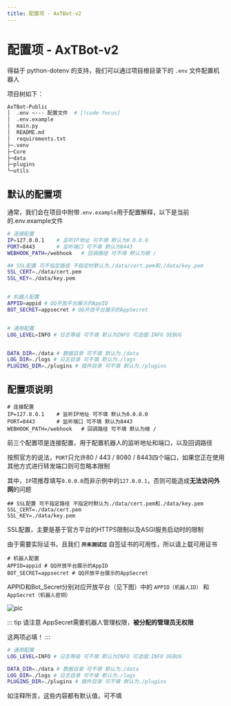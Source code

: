 ```yaml
---
title: 配置项 - AxTBot-v2
---
```


# 配置项 - AxTBot-v2

得益于 python-dotenv 的支持，我们可以通过项目根目录下的 `.env` 文件配置机器人

项目树如下：
```bash
AxTBot-Public
│  .env <--- 配置文件  # [!code focus]
│  .env.example
│  main.py
│  README.md
│  requirements.txt
├─.venv
├─Core
├─data
├─plugins
└─utils
```

## 默认的配置项
通常，我们会在项目中附带`.env.example`用于配置解释，以下是当前的.env.example文件

```bash
# 连接配置
IP=127.0.0.1    # 监听IP地址 可不填 默认为0.0.0.0
PORT=8443       # 监听端口 可不填 默认为8443
WEBHOOK_PATH=/webhook   # 回调路径 可不填 默认为根 / 

## SSL配置 可不指定路径 不指定时默认为./data/cert.pem和./data/key.pem
SSL_CERT=./data/cert.pem
SSL_KEY=./data/key.pem


# 机器人配置
APPID=appid # QQ开放平台展示的AppID
BOT_SECRET=appsecret # QQ开放平台展示的AppSecret


# 通用配置
LOG_LEVEL=INFO # 日志等级 可不填 默认为INFO 可选值:INFO DEBUG


DATA_DIR=./data # 数据目录 可不填 默认为./data
LOG_DIR=./logs # 日志目录 可不填 默认为./logs
PLUGINS_DIR=./plugins # 插件目录 可不填 默认为./plugins
```

## 配置项说明

```bash{2-4}
# 连接配置
IP=127.0.0.1    # 监听IP地址 可不填 默认为0.0.0.0
PORT=8443       # 监听端口 可不填 默认为8443
WEBHOOK_PATH=/webhook   # 回调路径 可不填 默认为根 / 
```

前三个配置项是连接配置，用于配置机器人的监听地址和端口，以及回调路径

按照官方的说法，`PORT`只允许80 / 443 / 8080 / 8443四个端口，如果您正在使用其他方式进行转发端口则可忽略本限制

其中，`IP`项推荐填写`0.0.0.0`而非示例中的`127.0.0.1`，否则可能造成**无法访问外网**的问题

```bash{2-3}
## SSL配置 可不指定路径 不指定时默认为./data/cert.pem和./data/key.pem
SSL_CERT=./data/cert.pem
SSL_KEY=./data/key.pem
```

SSL配置，主要是基于官方平台的HTTPS限制以及ASGI服务启动时的限制

由于需要实际证书，且我们 **`并未测试过`** 自签证书的可用性，所以请上载可用证书

```bash{2-3}
# 机器人配置
APPID=appid # QQ开放平台展示的AppID
BOT_SECRET=appsecret # QQ开放平台展示的AppSecret
```
APPID和Bot_Secret分别对应开放平台（见下图）中的 `APPID（机器人ID）` 和 `AppSecret（机器人密钥）`

![pic](https://static.axtn.net/docs/img/axtbot/bot_setting.png)

::: tip 请注意
AppSecret需要机器人管理权限，**被分配的管理员无权限**

这两项必填！
:::

``` bash
# 通用配置
LOG_LEVEL=INFO # 日志等级 可不填 默认为INFO 可选值:INFO DEBUG

DATA_DIR=./data # 数据目录 可不填 默认为./data
LOG_DIR=./logs # 日志目录 可不填 默认为./logs
PLUGINS_DIR=./plugins # 插件目录 可不填 默认为./plugins
```

如注释所言，这些内容都有默认值，可不填